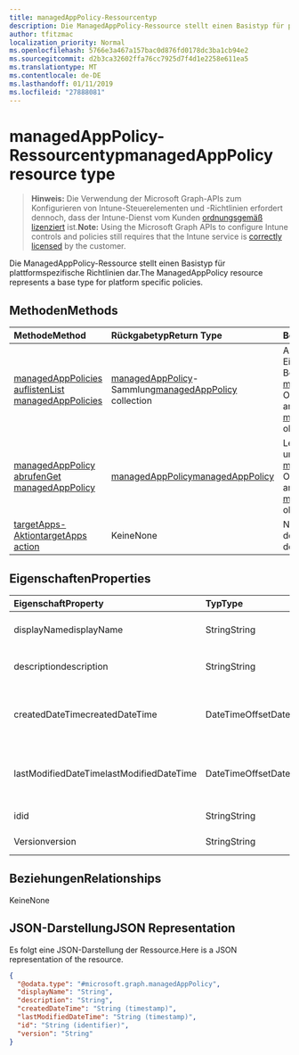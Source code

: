 ```yaml
---
title: managedAppPolicy-Ressourcentyp
description: Die ManagedAppPolicy-Ressource stellt einen Basistyp für plattformspezifische Richtlinien dar.
author: tfitzmac
localization_priority: Normal
ms.openlocfilehash: 5766e3a467a157bac0d876fd0178dc3ba1cb94e2
ms.sourcegitcommit: d2b3ca32602ffa76cc7925d7f4d1e2258e611ea5
ms.translationtype: MT
ms.contentlocale: de-DE
ms.lasthandoff: 01/11/2019
ms.locfileid: "27888081"
---
```

# <a name="managedapppolicy-resource-type"></a><span data-ttu-id="43a2e-103">managedAppPolicy-Ressourcentyp</span><span class="sxs-lookup"><span data-stu-id="43a2e-103">managedAppPolicy resource type</span></span>

> <span data-ttu-id="43a2e-104">**Hinweis:** Die Verwendung der Microsoft Graph-APIs zum Konfigurieren von Intune-Steuerelementen und -Richtlinien erfordert dennoch, dass der Intune-Dienst vom Kunden [ordnungsgemäß lizenziert](https://go.microsoft.com/fwlink/?linkid=839381) ist.</span><span class="sxs-lookup"><span data-stu-id="43a2e-104">**Note:** Using the Microsoft Graph APIs to configure Intune controls and policies still requires that the Intune service is [correctly licensed](https://go.microsoft.com/fwlink/?linkid=839381) by the customer.</span></span>

<span data-ttu-id="43a2e-105">Die ManagedAppPolicy-Ressource stellt einen Basistyp für plattformspezifische Richtlinien dar.</span><span class="sxs-lookup"><span data-stu-id="43a2e-105">The ManagedAppPolicy resource represents a base type for platform specific policies.</span></span>
## <a name="methods"></a><span data-ttu-id="43a2e-106">Methoden</span><span class="sxs-lookup"><span data-stu-id="43a2e-106">Methods</span></span>
|<span data-ttu-id="43a2e-107">Methode</span><span class="sxs-lookup"><span data-stu-id="43a2e-107">Method</span></span>|<span data-ttu-id="43a2e-108">Rückgabetyp</span><span class="sxs-lookup"><span data-stu-id="43a2e-108">Return Type</span></span>|<span data-ttu-id="43a2e-109">Beschreibung</span><span class="sxs-lookup"><span data-stu-id="43a2e-109">Description</span></span>|
|:---|:---|:---|
|[<span data-ttu-id="43a2e-110">managedAppPolicies auflisten</span><span class="sxs-lookup"><span data-stu-id="43a2e-110">List managedAppPolicies</span></span>](../api/intune-mam-managedapppolicy-list.md)|<span data-ttu-id="43a2e-111">[managedAppPolicy](../resources/intune-mam-managedapppolicy.md)-Sammlung</span><span class="sxs-lookup"><span data-stu-id="43a2e-111">[managedAppPolicy](../resources/intune-mam-managedapppolicy.md) collection</span></span>|<span data-ttu-id="43a2e-112">Auflisten von Eigenschaften und Beziehungen der [managedAppPolicy](../resources/intune-mam-managedapppolicy.md)-Objekte.</span><span class="sxs-lookup"><span data-stu-id="43a2e-112">List properties and relationships of the [managedAppPolicy](../resources/intune-mam-managedapppolicy.md) objects.</span></span>|
|[<span data-ttu-id="43a2e-113">managedAppPolicy abrufen</span><span class="sxs-lookup"><span data-stu-id="43a2e-113">Get managedAppPolicy</span></span>](../api/intune-mam-managedapppolicy-get.md)|[<span data-ttu-id="43a2e-114">managedAppPolicy</span><span class="sxs-lookup"><span data-stu-id="43a2e-114">managedAppPolicy</span></span>](../resources/intune-mam-managedapppolicy.md)|<span data-ttu-id="43a2e-115">Lesen von Eigenschaften und Beziehungen des [managedAppPolicy](../resources/intune-mam-managedapppolicy.md)-Objekts.</span><span class="sxs-lookup"><span data-stu-id="43a2e-115">Read properties and relationships of the [managedAppPolicy](../resources/intune-mam-managedapppolicy.md) object.</span></span>|
|[<span data-ttu-id="43a2e-116">targetApps-Aktion</span><span class="sxs-lookup"><span data-stu-id="43a2e-116">targetApps action</span></span>](../api/intune-mam-managedapppolicy-targetapps.md)|<span data-ttu-id="43a2e-117">Keine</span><span class="sxs-lookup"><span data-stu-id="43a2e-117">None</span></span>|<span data-ttu-id="43a2e-118">Noch nicht dokumentiert</span><span class="sxs-lookup"><span data-stu-id="43a2e-118">Not yet documented</span></span>|

## <a name="properties"></a><span data-ttu-id="43a2e-119">Eigenschaften</span><span class="sxs-lookup"><span data-stu-id="43a2e-119">Properties</span></span>
|<span data-ttu-id="43a2e-120">Eigenschaft</span><span class="sxs-lookup"><span data-stu-id="43a2e-120">Property</span></span>|<span data-ttu-id="43a2e-121">Typ</span><span class="sxs-lookup"><span data-stu-id="43a2e-121">Type</span></span>|<span data-ttu-id="43a2e-122">Beschreibung</span><span class="sxs-lookup"><span data-stu-id="43a2e-122">Description</span></span>|
|:---|:---|:---|
|<span data-ttu-id="43a2e-123">displayName</span><span class="sxs-lookup"><span data-stu-id="43a2e-123">displayName</span></span>|<span data-ttu-id="43a2e-124">String</span><span class="sxs-lookup"><span data-stu-id="43a2e-124">String</span></span>|<span data-ttu-id="43a2e-125">Anzeigename der Richtlinie</span><span class="sxs-lookup"><span data-stu-id="43a2e-125">Policy display name.</span></span>|
|<span data-ttu-id="43a2e-126">description</span><span class="sxs-lookup"><span data-stu-id="43a2e-126">description</span></span>|<span data-ttu-id="43a2e-127">String</span><span class="sxs-lookup"><span data-stu-id="43a2e-127">String</span></span>|<span data-ttu-id="43a2e-128">Beschreibung der Richtlinie</span><span class="sxs-lookup"><span data-stu-id="43a2e-128">The policy's description.</span></span>|
|<span data-ttu-id="43a2e-129">createdDateTime</span><span class="sxs-lookup"><span data-stu-id="43a2e-129">createdDateTime</span></span>|<span data-ttu-id="43a2e-130">DateTimeOffset</span><span class="sxs-lookup"><span data-stu-id="43a2e-130">DateTimeOffset</span></span>|<span data-ttu-id="43a2e-131">Das Datum und die Uhrzeit der Erstellung der Richtlinie.</span><span class="sxs-lookup"><span data-stu-id="43a2e-131">The date and time the policy was created.</span></span>|
|<span data-ttu-id="43a2e-132">lastModifiedDateTime</span><span class="sxs-lookup"><span data-stu-id="43a2e-132">lastModifiedDateTime</span></span>|<span data-ttu-id="43a2e-133">DateTimeOffset</span><span class="sxs-lookup"><span data-stu-id="43a2e-133">DateTimeOffset</span></span>|<span data-ttu-id="43a2e-134">Das Datum und die Uhrzeit der letzten Änderung der Richtlinie.</span><span class="sxs-lookup"><span data-stu-id="43a2e-134">Last time the policy was modified.</span></span>|
|<span data-ttu-id="43a2e-135">id</span><span class="sxs-lookup"><span data-stu-id="43a2e-135">id</span></span>|<span data-ttu-id="43a2e-136">String</span><span class="sxs-lookup"><span data-stu-id="43a2e-136">String</span></span>|<span data-ttu-id="43a2e-137">Schlüssel der Entität</span><span class="sxs-lookup"><span data-stu-id="43a2e-137">Key of the entity.</span></span>|
|<span data-ttu-id="43a2e-138">Version</span><span class="sxs-lookup"><span data-stu-id="43a2e-138">version</span></span>|<span data-ttu-id="43a2e-139">String</span><span class="sxs-lookup"><span data-stu-id="43a2e-139">String</span></span>|<span data-ttu-id="43a2e-140">Version der Entität</span><span class="sxs-lookup"><span data-stu-id="43a2e-140">Version of the entity.</span></span>|

## <a name="relationships"></a><span data-ttu-id="43a2e-141">Beziehungen</span><span class="sxs-lookup"><span data-stu-id="43a2e-141">Relationships</span></span>
<span data-ttu-id="43a2e-142">Keine</span><span class="sxs-lookup"><span data-stu-id="43a2e-142">None</span></span>
## <a name="json-representation"></a><span data-ttu-id="43a2e-143">JSON-Darstellung</span><span class="sxs-lookup"><span data-stu-id="43a2e-143">JSON Representation</span></span>
<span data-ttu-id="43a2e-144">Es folgt eine JSON-Darstellung der Ressource.</span><span class="sxs-lookup"><span data-stu-id="43a2e-144">Here is a JSON representation of the resource.</span></span>
<!-- {
  "blockType": "resource",
  "keyProperty": "id",
  "@odata.type": "microsoft.graph.managedAppPolicy"
}
-->
``` json
{
  "@odata.type": "#microsoft.graph.managedAppPolicy",
  "displayName": "String",
  "description": "String",
  "createdDateTime": "String (timestamp)",
  "lastModifiedDateTime": "String (timestamp)",
  "id": "String (identifier)",
  "version": "String"
}
```



